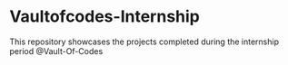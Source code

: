 # Vaultofcodes-Internship
This repository showcases the projects completed during the internship period @Vault-Of-Codes
